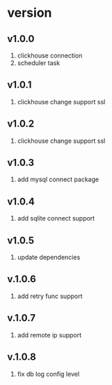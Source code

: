 # version
## v1.0.0
1. clickhouse connection
2. scheduler task
## v1.0.1
1. clickhouse change support ssl 
## v1.0.2
1. clickhouse change support ssl
## v1.0.3
1. add mysql connect package
## v1.0.4
1. add sqlite connect support
## v1.0.5
1. update dependencies
## v.1.0.6
1. add retry func support
## v.1.0.7
1. add remote ip support
## v.1.0.8
1. fix db log config level